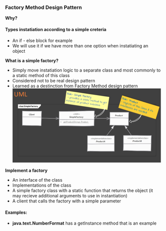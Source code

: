 ### Factory Method Design Pattern
**Why?**
#### Types instatiation according to a simple creteria
- An if - else block for example
- We will use it if we have more than one option when instatiating an object

**What is a simple factory?**
- Simply move instatiation logic to a separate class and most commonly to a static method of this class
- Considered not to be real design pattern
- Learned as a destinction from Factory Method design pattern
![UML](/Files/SimpleFactory.png)

**Implement a factory**
- An interface of the class
- Implementations of the class
- A simple factory class with a static function that returns the object (it may recieve additional arguments to use in instantiation)
- A client that calls the factory with a simple parameter

#### Examples:
- **java.text.NumberFormat** has a getInstance method that is an example